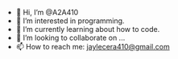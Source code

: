 - 👋 Hi, I’m @A2A410
- 👀 I’m interested in programming.
- 🌱 I’m currently learning about how to code.
- 💞️ I’m looking to collaborate on ...
- 📫 How to reach me: jaylecera410@gmail.com

<!---
A2A410/A2A410 is a ✨ special ✨ repository because its `README.md` (this file) appears on your GitHub profile.
You can click the Preview link to take a look at your changes.
--->
